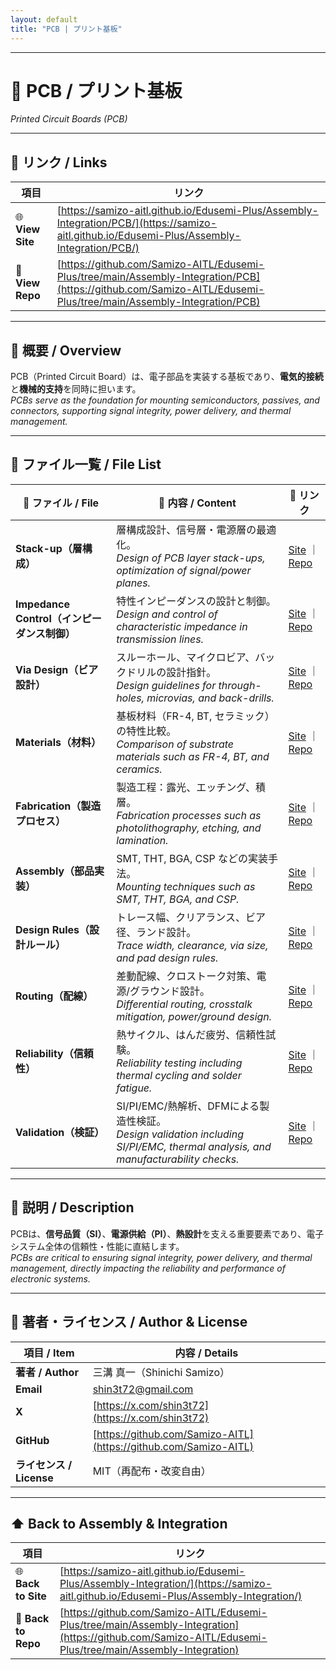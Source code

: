 ```yaml
---
layout: default
title: "PCB | プリント基板"
---
```


---

# 📐 PCB / プリント基板  
*Printed Circuit Boards (PCB)*   

---

## 🔗 リンク / Links
| 項目 | リンク |
|------|--------|
| 🌐 **View Site** | [https://samizo-aitl.github.io/Edusemi-Plus/Assembly-Integration/PCB/](https://samizo-aitl.github.io/Edusemi-Plus/Assembly-Integration/PCB/) |
| 📂 **View Repo** | [https://github.com/Samizo-AITL/Edusemi-Plus/tree/main/Assembly-Integration/PCB](https://github.com/Samizo-AITL/Edusemi-Plus/tree/main/Assembly-Integration/PCB) |

---

## 📖 概要 / Overview
PCB（Printed Circuit Board）は、電子部品を実装する基板であり、**電気的接続**と**機械的支持**を同時に担います。  
*PCBs serve as the foundation for mounting semiconductors, passives, and connectors, supporting signal integrity, power delivery, and thermal management.*  

---

## 📂 ファイル一覧 / File List
| 📘 ファイル / File | 📑 内容 / Content | 🔗 リンク |
|--------------------|------------------|-----------|
| **Stack-up（層構成）** | 層構成設計、信号層・電源層の最適化。<br>*Design of PCB layer stack-ups, optimization of signal/power planes.* | [Site](https://samizo-aitl.github.io/Edusemi-Plus/Assembly-Integration/PCB/stackup) ｜ [Repo](https://github.com/Samizo-AITL/Edusemi-Plus/blob/main/Assembly-Integration/PCB/stackup.md) |
| **Impedance Control（インピーダンス制御）** | 特性インピーダンスの設計と制御。<br>*Design and control of characteristic impedance in transmission lines.* | [Site](https://samizo-aitl.github.io/Edusemi-Plus/Assembly-Integration/PCB/impedance-control) ｜ [Repo](https://github.com/Samizo-AITL/Edusemi-Plus/blob/main/Assembly-Integration/PCB/impedance-control.md) |
| **Via Design（ビア設計）** | スルーホール、マイクロビア、バックドリルの設計指針。<br>*Design guidelines for through-holes, microvias, and back-drills.* | [Site](https://samizo-aitl.github.io/Edusemi-Plus/Assembly-Integration/PCB/via-design) ｜ [Repo](https://github.com/Samizo-AITL/Edusemi-Plus/blob/main/Assembly-Integration/PCB/via-design.md) |
| **Materials（材料）** | 基板材料（FR-4, BT, セラミック）の特性比較。<br>*Comparison of substrate materials such as FR-4, BT, and ceramics.* | [Site](https://samizo-aitl.github.io/Edusemi-Plus/Assembly-Integration/PCB/materials) ｜ [Repo](https://github.com/Samizo-AITL/Edusemi-Plus/blob/main/Assembly-Integration/PCB/materials.md) |
| **Fabrication（製造プロセス）** | 製造工程：露光、エッチング、積層。<br>*Fabrication processes such as photolithography, etching, and lamination.* | [Site](https://samizo-aitl.github.io/Edusemi-Plus/Assembly-Integration/PCB/fabrication) ｜ [Repo](https://github.com/Samizo-AITL/Edusemi-Plus/blob/main/Assembly-Integration/PCB/fabrication.md) |
| **Assembly（部品実装）** | SMT, THT, BGA, CSP などの実装手法。<br>*Mounting techniques such as SMT, THT, BGA, and CSP.* | [Site](https://samizo-aitl.github.io/Edusemi-Plus/Assembly-Integration/PCB/assembly) ｜ [Repo](https://github.com/Samizo-AITL/Edusemi-Plus/blob/main/Assembly-Integration/PCB/assembly.md) |
| **Design Rules（設計ルール）** | トレース幅、クリアランス、ビア径、ランド設計。<br>*Trace width, clearance, via size, and pad design rules.* | [Site](https://samizo-aitl.github.io/Edusemi-Plus/Assembly-Integration/PCB/design_rules) ｜ [Repo](https://github.com/Samizo-AITL/Edusemi-Plus/blob/main/Assembly-Integration/PCB/design_rules.md) |
| **Routing（配線）** | 差動配線、クロストーク対策、電源/グラウンド設計。<br>*Differential routing, crosstalk mitigation, power/ground design.* | [Site](https://samizo-aitl.github.io/Edusemi-Plus/Assembly-Integration/PCB/routing) ｜ [Repo](https://github.com/Samizo-AITL/Edusemi-Plus/blob/main/Assembly-Integration/PCB/routing.md) |
| **Reliability（信頼性）** | 熱サイクル、はんだ疲労、信頼性試験。<br>*Reliability testing including thermal cycling and solder fatigue.* | [Site](https://samizo-aitl.github.io/Edusemi-Plus/Assembly-Integration/PCB/reliability) ｜ [Repo](https://github.com/Samizo-AITL/Edusemi-Plus/blob/main/Assembly-Integration/PCB/reliability.md) |
| **Validation（検証）** | SI/PI/EMC/熱解析、DFMによる製造性検証。<br>*Design validation including SI/PI/EMC, thermal analysis, and manufacturability checks.* | [Site](https://samizo-aitl.github.io/Edusemi-Plus/Assembly-Integration/PCB/validation) ｜ [Repo](https://github.com/Samizo-AITL/Edusemi-Plus/blob/main/Assembly-Integration/PCB/validation.md) |

---

## 📑 説明 / Description
PCBは、**信号品質（SI）**、**電源供給（PI）**、**熱設計**を支える重要要素であり、電子システム全体の信頼性・性能に直結します。  
*PCBs are critical to ensuring signal integrity, power delivery, and thermal management, directly impacting the reliability and performance of electronic systems.*  

---

## 👤 著者・ライセンス / Author & License
| 項目 / Item | 内容 / Details |
|-------------|----------------|
| **著者 / Author** | 三溝 真一（Shinichi Samizo） |
| **Email** | [shin3t72@gmail.com](mailto:shin3t72@gmail.com) |
| **X** | [https://x.com/shin3t72](https://x.com/shin3t72) |
| **GitHub** | [https://github.com/Samizo-AITL](https://github.com/Samizo-AITL) |
| **ライセンス / License** | MIT（再配布・改変自由） |

---

## ⬆️ Back to Assembly & Integration
| 項目 | リンク |
|------|--------|
| 🌐 **Back to Site** | [https://samizo-aitl.github.io/Edusemi-Plus/Assembly-Integration/](https://samizo-aitl.github.io/Edusemi-Plus/Assembly-Integration/) |
| 📂 **Back to Repo** | [https://github.com/Samizo-AITL/Edusemi-Plus/tree/main/Assembly-Integration](https://github.com/Samizo-AITL/Edusemi-Plus/tree/main/Assembly-Integration) |
